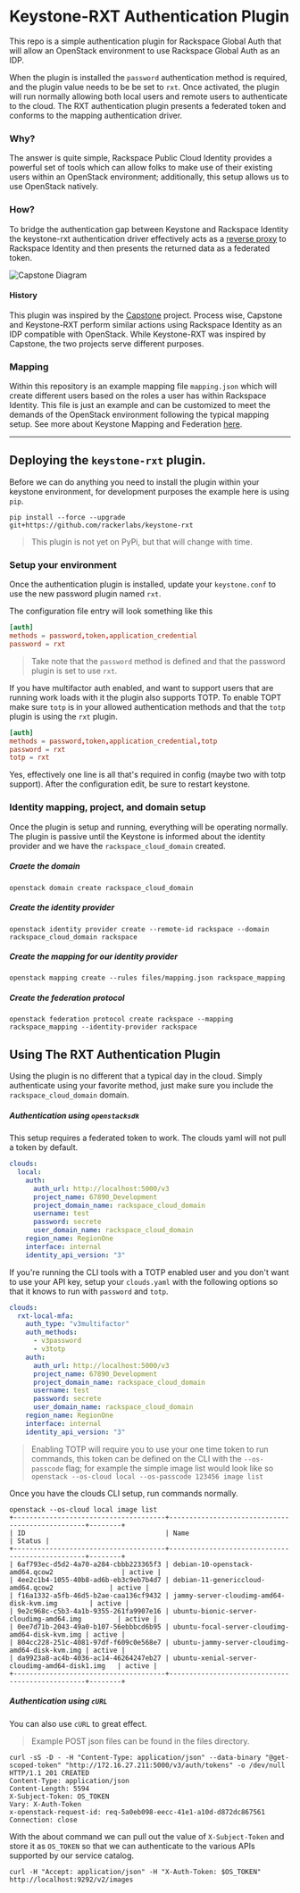 # Keystone-RXT Authentication Plugin

This repo is a simple authentication plugin for Rackspace Global Auth that will allow an OpenStack environment to use
Rackspace Global Auth as an IDP.

When the plugin is installed the `password` authentication method is required, and the plugin value needs to be be set
to `rxt`. Once activated, the plugin will run normally allowing both local users and remote users to authenticate to
the cloud. The RXT authentication plugin presents a federated token and conforms to the mapping authentication driver.

### Why?

The answer is quite simple, Rackspace Public Cloud Identity provides a powerful set of tools which can allow folks
to make use of their existing users within an OpenStack environment; additionally, this setup allows us to use
OpenStack natively.

### How?

To bridge the authentication gap between Keystone and Rackspace Identity the keystone-rxt authentication driver
effectively acts as a [reverse proxy](https://en.wikipedia.org/wiki/Reverse_proxy) to Rackspace Identity and
then presents the returned data as a federated token.

![Capstone Diagram](files/capstone.png "Capstone reverse proxy image https://github.com/rackerlabs/capstone")

#### History

This plugin was inspired by the [Capstone](https://github.com/rackerlabs/capstone) project. Process wise, Capstone
and Keystone-RXT perform similar actions using Rackspace Identity as an IDP compatible with OpenStack. While
Keystone-RXT was inspired by Capstone, the two projects serve different purposes.

### Mapping

Within this repository is an example mapping file `mapping.json` which will create different users based on the roles
a user has within Rackspace Identity. This file is just an example and can be customized to meet the demands of the
OpenStack environment following the typical mapping setup. See more about Keystone Mapping and Federation
[here](https://docs.openstack.org/keystone/latest/admin/federation/mapping_combinations.html).

----

## Deploying the `keystone-rxt` plugin.

Before we can do anything you need to install the plugin within your keystone environment, for development purposes
the example here is using `pip`.

``` shell
pip install --force --upgrade git+https://github.com/rackerlabs/keystone-rxt
```

> This plugin is not yet on PyPi, but that will change with time.

### Setup your environment

Once the authentication plugin is installed, update your `keystone.conf` to use the new password plugin named `rxt`.

The configuration file entry will look something like this

``` conf
[auth]
methods = password,token,application_credential
password = rxt
```

> Take note that the `password` method is defined and that the password plugin is set to use `rxt`.

If you have multifactor auth enabled, and want to support users that are running work loads with it
the plugin also supports TOTP. To enable TOPT make sure `totp` is in your allowed authentication
methods and that the `totp` plugin is using the `rxt` plugin.

``` conf
[auth]
methods = password,token,application_credential,totp
password = rxt
totp = rxt
```

Yes, effectively one line is all that's required in config (maybe two with totp support). After the
configuration edit, be sure to restart keystone.

### Identity mapping, project, and domain setup

Once the plugin is setup and running, everything will be operating normally. The plugin is passive until
the Keystone is informed about the identity provider and we have the `rackspace_cloud_domain` created.

##### Craete the domain

``` shell
openstack domain create rackspace_cloud_domain
```

##### Create the identity provider

``` shell
openstack identity provider create --remote-id rackspace --domain rackspace_cloud_domain rackspace
```

##### Create the mapping for our identity provider

``` shell
openstack mapping create --rules files/mapping.json rackspace_mapping
```

##### Create the federation protocol

``` shell
openstack federation protocol create rackspace --mapping rackspace_mapping --identity-provider rackspace
```

## Using The RXT Authentication Plugin

Using the plugin is no different that a typical day in the cloud. Simply authenticate using your favorite method,
just make sure you include the `rackspace_cloud_domain` domain.

##### Authentication using `openstacksdk`

This setup requires a federated token to work. The clouds yaml will not pull a token by default.

``` yaml
clouds:
  local:
    auth:
      auth_url: http://localhost:5000/v3
      project_name: 67890_Development
      project_domain_name: rackspace_cloud_domain
      username: test
      password: secrete
      user_domain_name: rackspace_cloud_domain
    region_name: RegionOne
    interface: internal
    identity_api_version: "3"
```

If you're running the CLI tools with a TOTP enabled user and you don't want to use your API key,
setup your `clouds.yaml` with the following options so that it knows to run with `password` and
`totp`.

``` yaml
clouds:
  rxt-local-mfa:
    auth_type: "v3multifactor"
    auth_methods:
      - v3password
      - v3totp
    auth:
      auth_url: http://localhost:5000/v3
      project_name: 67890_Development
      project_domain_name: rackspace_cloud_domain
      username: test
      password: secrete
      user_domain_name: rackspace_cloud_domain
    region_name: RegionOne
    interface: internal
    identity_api_version: "3"
```

> Enabling TOTP will require you to use your one time token to run commands, this token can be
  defined on the CLI with the `--os-passcode` flag; for example the simple image list would look
  like so `openstack --os-cloud local --os-passcode 123456 image list`

Once you have the clouds CLI setup, run commands normally.

```shell
openstack --os-cloud local image list
+--------------------------------------+-------------------------------------------------+--------+
| ID                                   | Name                                            | Status |
+--------------------------------------+-------------------------------------------------+--------+
| 6af793ec-d5d2-4a70-a284-cbbb223365f3 | debian-10-openstack-amd64.qcow2                 | active |
| 4ee2c1b4-1055-40b8-ad6b-eb3c9eb7b4d7 | debian-11-genericcloud-amd64.qcow2              | active |
| f16a1332-a5fb-46d5-b2ae-caa136cf9432 | jammy-server-cloudimg-amd64-disk-kvm.img        | active |
| 9e2c968c-c5b3-4a1b-9355-261fa9907e16 | ubuntu-bionic-server-cloudimg-amd64.img         | active |
| 0ee7d71b-2043-49a0-b107-56ebbbcd6b95 | ubuntu-focal-server-cloudimg-amd64-disk-kvm.img | active |
| 804cc228-251c-4081-97df-f609c0e568e7 | ubuntu-jammy-server-cloudimg-amd64-disk-kvm.img | active |
| da9923a8-ac4b-4036-ac14-46264247eb27 | ubuntu-xenial-server-cloudimg-amd64-disk1.img   | active |
+--------------------------------------+-------------------------------------------------+--------+
```

##### Authentication using `cURL`

You can also use `cURL` to great effect.

> Example POST json files can be found in the files directory.

``` shell
curl -sS -D - -H "Content-Type: application/json" --data-binary "@get-scoped-token" "http://172.16.27.211:5000/v3/auth/tokens" -o /dev/null
HTTP/1.1 201 CREATED
Content-Type: application/json
Content-Length: 5594
X-Subject-Token: OS_TOKEN
Vary: X-Auth-Token
x-openstack-request-id: req-5a0eb098-eecc-41e1-a10d-d872dc867561
Connection: close
```

With the about command we can pull out the value of `X-Subject-Token` and store it as `OS_TOKEN` so that we can
authenticate to the various APIs supported by our service catalog.

``` shell
curl -H "Accept: application/json" -H "X-Auth-Token: $OS_TOKEN" http://localhost:9292/v2/images
```
